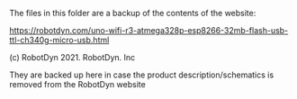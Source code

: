 The files in this folder are a backup of the contents of the website:

https://robotdyn.com/uno-wifi-r3-atmega328p-esp8266-32mb-flash-usb-ttl-ch340g-micro-usb.html

(c) RobotDyn 2021. RobotDyn. Inc

They are backed up here in case the product description/schematics is removed from the RobotDyn website
